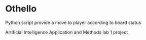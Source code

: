 # Othello
Python script provide a move to player according to board status

Artificial Intelligence Application and Methods lab 1 project
